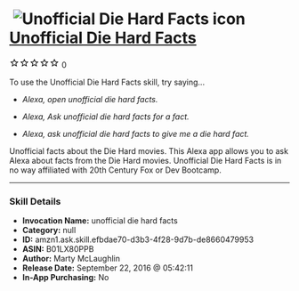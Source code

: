 # &nbsp;<img src="skill_icon" alt="Unofficial Die Hard Facts icon" width="36"> [Unofficial Die Hard Facts](http://alexa.amazon.com/#skills/amzn1.ask.skill.efbdae70-d3b3-4f28-9d7b-de8660479953)
![0 stars](../../images/ic_star_border_black_18dp_1x.png)![0 stars](../../images/ic_star_border_black_18dp_1x.png)![0 stars](../../images/ic_star_border_black_18dp_1x.png)![0 stars](../../images/ic_star_border_black_18dp_1x.png)![0 stars](../../images/ic_star_border_black_18dp_1x.png) 0

To use the Unofficial Die Hard Facts skill, try saying...

* *Alexa, open unofficial die hard facts.*

* *Alexa, Ask unofficial die hard facts for a fact.*

* *Alexa, ask unofficial die hard facts to give me a die hard fact.*

Unofficial facts about the Die Hard movies. This Alexa app allows you to ask Alexa about facts from the Die Hard movies. Unofficial Die Hard Facts is in no way affiliated with 20th Century Fox or Dev Bootcamp.

***

### Skill Details

* **Invocation Name:** unofficial die hard facts
* **Category:** null
* **ID:** amzn1.ask.skill.efbdae70-d3b3-4f28-9d7b-de8660479953
* **ASIN:** B01LX80PPB
* **Author:** Marty McLaughlin
* **Release Date:** September 22, 2016 @ 05:42:11
* **In-App Purchasing:** No

